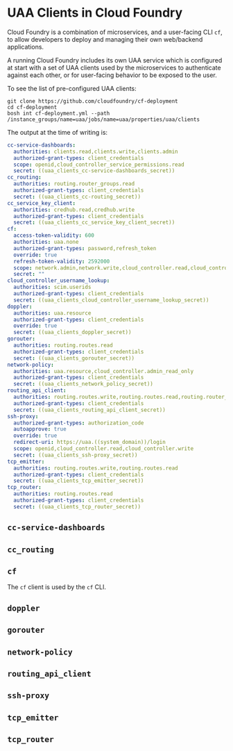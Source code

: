 # UAA Clients in Cloud Foundry

Cloud Foundry is a combination of microservices, and a user-facing CLI `cf`, to allow developers to deploy and managing their own web/backend applications.

A running Cloud Foundry includes its own UAA service which is configured at start with a set of UAA clients used by the microservices to authenticate against each other, or for user-facing behavior to be exposed to the user.

To see the list of pre-configured UAA clients:

```text
git clone https://github.com/cloudfoundry/cf-deployment
cd cf-deployment
bosh int cf-deployment.yml --path /instance_groups/name=uaa/jobs/name=uaa/properties/uaa/clients
```

The output at the time of writing is:

```yaml
cc-service-dashboards:
  authorities: clients.read,clients.write,clients.admin
  authorized-grant-types: client_credentials
  scope: openid,cloud_controller_service_permissions.read
  secret: ((uaa_clients_cc-service-dashboards_secret))
cc_routing:
  authorities: routing.router_groups.read
  authorized-grant-types: client_credentials
  secret: ((uaa_clients_cc-routing_secret))
cc_service_key_client:
  authorities: credhub.read,credhub.write
  authorized-grant-types: client_credentials
  secret: ((uaa_clients_cc_service_key_client_secret))
cf:
  access-token-validity: 600
  authorities: uaa.none
  authorized-grant-types: password,refresh_token
  override: true
  refresh-token-validity: 2592000
  scope: network.admin,network.write,cloud_controller.read,cloud_controller.write,openid,password.write,cloud_controller.admin,scim.read,scim.write,doppler.firehose,uaa.user,routing.router_groups.read,routing.router_groups.write,cloud_controller.admin_read_only,cloud_controller.global_auditor,perm.admin
  secret: ""
cloud_controller_username_lookup:
  authorities: scim.userids
  authorized-grant-types: client_credentials
  secret: ((uaa_clients_cloud_controller_username_lookup_secret))
doppler:
  authorities: uaa.resource
  authorized-grant-types: client_credentials
  override: true
  secret: ((uaa_clients_doppler_secret))
gorouter:
  authorities: routing.routes.read
  authorized-grant-types: client_credentials
  secret: ((uaa_clients_gorouter_secret))
network-policy:
  authorities: uaa.resource,cloud_controller.admin_read_only
  authorized-grant-types: client_credentials
  secret: ((uaa_clients_network_policy_secret))
routing_api_client:
  authorities: routing.routes.write,routing.routes.read,routing.router_groups.read
  authorized-grant-types: client_credentials
  secret: ((uaa_clients_routing_api_client_secret))
ssh-proxy:
  authorized-grant-types: authorization_code
  autoapprove: true
  override: true
  redirect-uri: https://uaa.((system_domain))/login
  scope: openid,cloud_controller.read,cloud_controller.write
  secret: ((uaa_clients_ssh-proxy_secret))
tcp_emitter:
  authorities: routing.routes.write,routing.routes.read
  authorized-grant-types: client_credentials
  secret: ((uaa_clients_tcp_emitter_secret))
tcp_router:
  authorities: routing.routes.read
  authorized-grant-types: client_credentials
  secret: ((uaa_clients_tcp_router_secret))
```

## `cc-service-dashboards`

## `cc_routing`

## `cf`

The `cf` client is used by the `cf` CLI.

## `doppler`

## `gorouter`

## `network-policy`

## `routing_api_client`

## `ssh-proxy`

## `tcp_emitter`

## `tcp_router`
